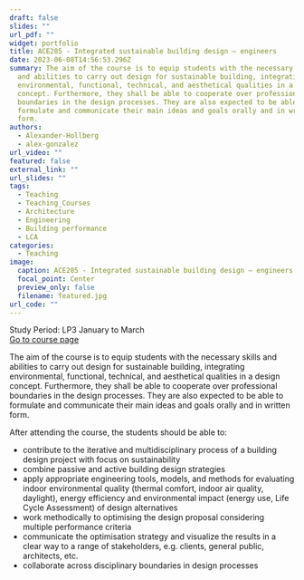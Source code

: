 ```yaml
---
draft: false
slides: ""
url_pdf: ""
widget: portfolio
title: ACE285 - Integrated sustainable building design – engineers
date: 2023-06-08T14:56:53.296Z
summary: The aim of the course is to equip students with the necessary skills
  and abilities to carry out design for sustainable building, integrating
  environmental, functional, technical, and aesthetical qualities in a design
  concept. Furthermore, they shall be able to cooperate over professional
  boundaries in the design processes. They are also expected to be able to
  formulate and communicate their main ideas and goals orally and in written
  form.
authors:
  - Alexander-Hollberg
  - alex-gonzalez
url_video: ""
featured: false
external_link: ""
url_slides: ""
tags:
  - Teaching
  - Teaching_Courses
  - Architecture
  - Engineering
  - Building performance
  - LCA
categories:
  - Teaching
image:
  caption: ACE285 - Integrated sustainable building design – engineers
  focal_point: Center
  preview_only: false
  filename: featured.jpg
url_code: ""
---
```

Study Period: LP3 January to March\
[Go to course page](https://www.student.chalmers.se/sp/course?course_id=37286)

The aim of the course is to equip students with the necessary skills and abilities to carry out design for sustainable building, integrating environmental, functional, technical, and aesthetical qualities in a design concept. Furthermore, they shall be able to cooperate over professional boundaries in the design processes. They are also expected to be able to formulate and communicate their main ideas and goals orally and in written form.

After attending the course, the students should be able to:

* contribute to the iterative and multidisciplinary process of a building design project with focus on sustainability
* combine passive and active building design strategies 
* apply appropriate engineering tools, models, and methods for evaluating indoor environmental quality (thermal comfort, indoor air quality, daylight), energy efficiency and environmental impact (energy use, Life Cycle Assessment) of design alternatives 
* work methodically to optimising the design proposal considering multiple performance criteria
* communicate the optimisation strategy and visualize the results in a clear way to a range of stakeholders, e.g. clients, general public, architects, etc.
* collaborate across disciplinary boundaries in design processes